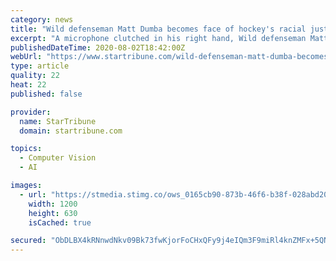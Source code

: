 ```yaml
---
category: news
title: "Wild defenseman Matt Dumba becomes face of hockey's racial justice movement"
excerpt: "A microphone clutched in his right hand, Wild defenseman Matt Dumba walked to center ice Saturday afternoon inside Rogers Place in Edmonton and exhaled. He had just been waiting in the wings with teammates Jonas Brodin and Alex Galchenyuk and,"
publishedDateTime: 2020-08-02T18:42:00Z
webUrl: "https://www.startribune.com/wild-defenseman-matt-dumba-becomes-face-of-hockey-s-racial-justice-movement/571986822/"
type: article
quality: 22
heat: 22
published: false

provider:
  name: StarTribune
  domain: startribune.com

topics:
  - Computer Vision
  - AI

images:
  - url: "https://stmedia.stimg.co/ows_0165cb90-873b-46f6-b38f-028abd209429.jpg?h=630&w=1200&fit=crop&bg=999&crop=faces"
    width: 1200
    height: 630
    isCached: true

secured: "ObDLBX4kRNnwdNkv09Bk73fwKjorFoCHxQFy9j4eIQm3F9miRl4knZMFx+5QNvHI2CGx5/zbazl4zqZrmKkkLKd0T7aNW32wFcbpHExA2FRECEC0Yk0TjbVVy8D1x80Emhf48vXxGPnAv7e8QCZ/b5ndVZVoCMhOTWiQs3Mkef0LAI+gKuDWnHuMuhMDPnwvAn73MVLlEDV2FYrmps3FL20fWN85SF3qhOoaoOQE2SOPcKB/hS5I9Skw6qlSDi8eKiWQQB4bPluF74PoW87LiFe568UT4qoxjJIlot44mlR/b5LlXC0b9sMidBSlV9r1Mo9mUGR7QQTUEhCfB4JiEQ==;Ok0DWh1H1mv+tVmWIZlWhA=="
---
```


